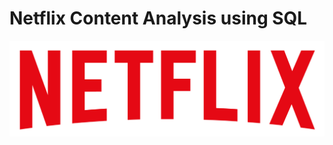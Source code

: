 # Netflix Content Analysis using SQL

![Netflix logo](https://github.com/dstar211/Netflix_sql_projet/blob/main/logo.png)

